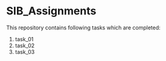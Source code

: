 # SIB_Assignments

This repository contains following tasks which are completed:

1. task_01
2. task_02
3. task_03
